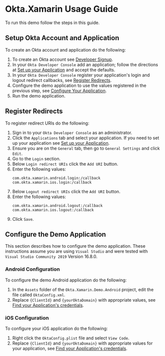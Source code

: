 # Okta.Xamarin Usage Guide

To run this demo follow the steps in this guide.

## Setup Okta Account and Application

To create an Okta account and application do the following:

1. To create an Okta account see [Developer Signup](https://developer.okta.com/signup/).
2. In your `Okta Developer Console` add an application; follow the directions at [Set up your Application](https://developer.okta.com/docs/guides/implement-auth-code-pkce/setup-app/) and accept the defaults.
3. In your `Okta Developer Console` register your application's login and logout redirect callbacks, see [Register Redirects](#register-redirects).
4. Configure the demo application to use the values registered in the previous step, see [Configure Your Application](#configure-your-application).
5. Run the demo application.

## Register Redirects

To register redirect URIs do the following:

1. Sign in to your `Okta Developer Console` as an administrator.
2. Click the `Applications` tab and select your application.  If you need to set up your application see [Set up your Application](https://developer.okta.com/docs/guides/implement-auth-code-pkce/setup-app/). 
3. Ensure you are on the `General` tab, then go to `General Settings` and click `Edit`.
4. Go to the `Login` section.
5. Below `Login redirect URIs` click the `Add URI` button.
6. Enter the following values:
    ```
    com.okta.xamarin.android.login:/callback
    com.okta.xamarin.ios.login:/callback
    ```
7. Below `Logout redirect URIs` click the `Add URI` button.
8. Enter the following values:
    ```
    com.okta.xamarin.android.logout:/callback
    com.okta.xamarin.ios.logout:/callback
    ```
9. Click `Save`.

## Configure the Demo Application

This section describes how to configure the demo application.  These instructions assume you are using `Visual Studio` and were tested with `Visual Studio Community 2019` Version 16.8.0.

### Android Configuration

To configure the demo Android application do the following:

1. In the `Assets` folder of the `Okta.Xamarin.Demo.Android` project, edit the file called `OktaConfig.xml`.
2. Replace `{ClientId}` and `{yourOktaDomain}` with appropriate values, see [Find your Application's credentials](https://developer.okta.com/docs/guides/find-your-app-credentials/findcreds/).

### iOS Configuration

To configure your iOS application do the following:

1. Right click the `OktaConfig.plist` file and select `View Code`.
2. Replace `{ClientId}` and `{yourOktaDomain}` with appropriate values for your application, see [Find your Application's credentials](https://developer.okta.com/docs/guides/find-your-app-credentials/findcreds/).
